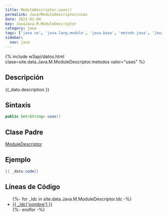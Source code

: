 ```yaml
---
title: ModuleDescriptor.uses()
permalink: Java/ModuleDescriptor/uses
date: 2021-01-04
key: JavaJava.M.ModuleDescriptor
category: java
tags: ['java se', 'java.lang.module', 'java.base', 'metodo java', 'Java 9']
sidebar: 
  nav: java
---
```


{% include w3api/datos.html clase=site.data.Java.M.ModuleDescriptor.metodos valor="uses" %}

## Descripción
{{_dato.description }}

## Sintaxis
~~~java
public Set<String> uses()
~~~

## Clase Padre
[ModuleDescriptor](/Java/ModuleDescriptor/)

## Ejemplo
~~~java
{{ _dato.code}}
~~~

## Líneas de Código
<ul>
{%- for _ldc in site.data.Java.M.ModuleDescriptor.ldc -%}
   <li>
       <a href="{{_ldc['url'] }}">{{ _ldc['nombre'] }}</a>
   </li>
{%- endfor -%}
</ul>
